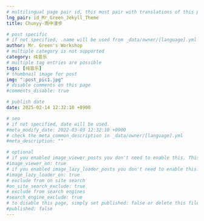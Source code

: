 ```yaml
---
# multilingual page pair id, this must pair with translations of this page. (This name must be unique)
lng_pair: id_Mr_Green_Jekyll_Theme
title: Chunyy-雨中漫步

# post specific
# if not specified, .name will be used from _data/owner/[language].yml
author: Mr. Green's Workshop
# multiple category is not supported
category: 纯音乐
# multiple tag entries are possible
tags: [纯音乐]
# thumbnail image for post
img: ":post_pic1.jpg"
# disable comments on this page
#comments_disable: true

# publish date
date: 2025-02-14 12:32:10 +0900

# seo
# if not specified, date will be used.
#meta_modify_date: 2022-03-03 12:32:10 +0900
# check the meta_common_description in _data/owner/[language].yml
#meta_description: ""

# optional
# if you enabled image_viewer_posts you don't need to enable this. This is only if image_viewer_posts = false
#image_viewer_on: true
# if you enabled image_lazy_loader_posts you don't need to enable this. This is only if image_lazy_loader_posts = false
#image_lazy_loader_on: true
# exclude from on site search
#on_site_search_exclude: true
# exclude from search engines
#search_engine_exclude: true
# to disable this page, simply set published: false or delete this file
#published: false
---
```

